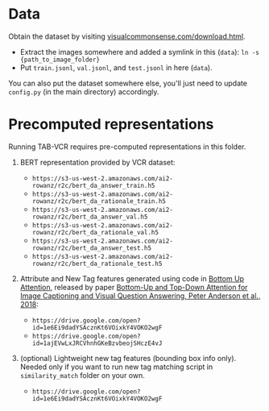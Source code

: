 # Data

Obtain the dataset by visiting [visualcommonsense.com/download.html](https://visualcommonsense.com/download.html). 
 - Extract the images somewhere and added a symlink in this (`data`): `ln -s {path_to_image_folder}`
 - Put `train.jsonl`, `val.jsonl`, and `test.jsonl` in here (`data`).
 
You can also put the dataset somewhere else, you'll just need to update `config.py` (in the main directory) accordingly.

# Precomputed representations
Running TAB-VCR requires pre-computed representations in this folder. 

1. BERT representation provided by VCR dataset:
    * `https://s3-us-west-2.amazonaws.com/ai2-rowanz/r2c/bert_da_answer_train.h5`
    * `https://s3-us-west-2.amazonaws.com/ai2-rowanz/r2c/bert_da_rationale_train.h5`
    * `https://s3-us-west-2.amazonaws.com/ai2-rowanz/r2c/bert_da_answer_val.h5`
    * `https://s3-us-west-2.amazonaws.com/ai2-rowanz/r2c/bert_da_rationale_val.h5`
    * `https://s3-us-west-2.amazonaws.com/ai2-rowanz/r2c/bert_da_answer_test.h5`
    * `https://s3-us-west-2.amazonaws.com/ai2-rowanz/r2c/bert_da_rationale_test.h5`
    
  
2. Attribute and New Tag features generated using code in [Bottom Up Attention](https://github.com/peteanderson80/bottom-up-attention), released by paper [Bottom-Up and Top-Down Attention for Image Captioning and Visual Question Answering, Peter Anderson et al., 2018](https://arxiv.org/abs/1707.07998):
    * `https://drive.google.com/open?id=1e6Ei9dadYSAcznKt6VOixkY4VOKO2wgF`
    * `https://drive.google.com/open?id=1ajEVwLxJRCVhnhGKeBzvbeojSHczE4vJ`
  
3. (optional) Lightweight new tag features (bounding box info only). Needed only if you want to run new tag matching script in `similarity_match` folder on your own. 
    * `https://drive.google.com/open?id=1e6Ei9dadYSAcznKt6VOixkY4VOKO2wgF`
    
